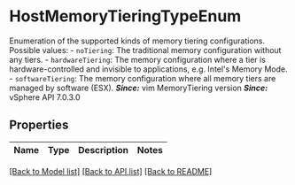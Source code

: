 # HostMemoryTieringTypeEnum

Enumeration of the supported kinds of memory tiering configurations.  Possible values: - `noTiering`: The traditional memory configuration without any tiers. - `hardwareTiering`: The memory configuration where a tier is hardware-controlled and invisible to   applications, e.g.      Intel's Memory Mode. - `softwareTiering`: The memory configuration where all memory tiers are managed by software (ESX).      ***Since:*** vim MemoryTiering version  ***Since:*** vSphere API 7.0.3.0 

## Properties
Name | Type | Description | Notes
------------ | ------------- | ------------- | -------------

[[Back to Model list]](../README.md#documentation-for-models) [[Back to API list]](../README.md#documentation-for-api-endpoints) [[Back to README]](../README.md)


